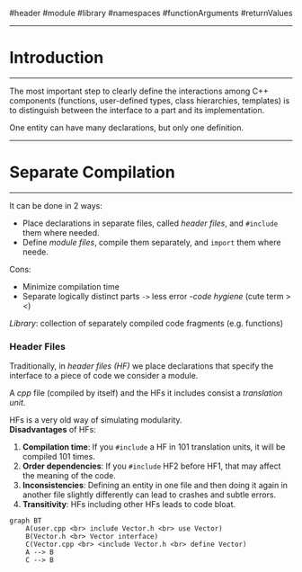 #header #module #library #namespaces #functionArguments #returnValues

---
# Introduction
---
The most important step to clearly define the interactions among C++ components (functions, user-defined types, class hierarchies, templates) is to distinguish between the interface to a part and its implementation.

One entity can have many declarations, but only one definition.

---
# Separate Compilation
---
It can be done in 2 ways:
- Place declarations in separate files, called _header files_, and `#include` them where needed.
- Define _module files_, compile them separately, and `import` them where neede.

Cons:
- Minimize compilation time
- Separate logically distinct parts `->` less error
	-_code hygiene_ (cute term ><)

_Library_: collection of separately compiled code fragments (e.g. functions)

### Header Files
Traditionally, in _header files (HF)_ we place declarations that specify the interface to a piece of code we consider a module.

A _cpp_ file (compiled by itself) and the HFs it includes consist a _translation unit_.

HFs is a very old way of simulating modularity.<br>
__Disadvantages__ of HFs:
1. __Compilation time__: If you `#include` a HF in 101 translation units, it will be compiled 101 times.
2. __Order dependencies__: If you `#include` HF2 before HF1, that may affect the meaning of the code.
3. __Inconsistencies__: Defining an entity in one file and then doing it again in another file slightly differently can lead to crashes and subtle errors.
4. __Transitivity__: HFs including other HFs leads to code bloat.

```mermaid
graph BT
	A(user.cpp <br> include Vector.h <br> use Vector)
	B(Vector.h <br> Vector interface)
	C(Vector.cpp <br> <include Vector.h <br> define Vector)
	A --> B
	C --> B
```


